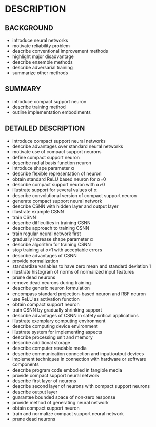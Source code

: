 # DESCRIPTION

## BACKGROUND

- introduce neural networks
- motivate reliability problem
- describe conventional improvement methods
- highlight major disadvantage
- describe ensemble methods
- describe adversarial training
- summarize other methods

## SUMMARY

- introduce compact support neuron
- describe training method
- outline implementation embodiments

## DETAILED DESCRIPTION

- introduce compact support neural networks
- describe advantages over standard neural networks
- motivate use of compact support neurons
- define compact support neuron
- describe radial basis function neuron
- introduce shape parameter α
- describe flexible representation of neuron
- obtain standard ReLU based neuron for α=0
- describe compact support neuron with α>0
- illustrate support for several values of α
- describe convolutional version of compact support neuron
- generate compact support neural network
- describe CSNN with hidden layer and output layer
- illustrate example CSNN
- train CSNN
- describe difficulties in training CSNN
- describe approach to training CSNN
- train regular neural network first
- gradually increase shape parameter α
- describe algorithm for training CSNN
- stop training at α<1 with acceptable errors
- describe advantages of CSNN
- provide normalization
- standardize variables to have zero mean and standard deviation 1
- illustrate histogram of norms of normalized input features
- prune dead neurons
- remove dead neurons during training
- describe generic neuron formulation
- encompass standard projection-based neuron and RBF neuron
- use ReLU as activation function
- obtain compact support neuron
- train CSNN by gradually shrinking support
- describe advantages of CSNN in safety critical applications
- illustrate exemplary computing environment
- describe computing device environment
- illustrate system for implementing aspects
- describe processing unit and memory
- describe additional storage
- describe computer readable media
- describe communication connection and input/output devices
- implement techniques in connection with hardware or software components
- describe program code embodied in tangible media
- provide compact support neural network
- describe first layer of neurons
- describe second layer of neurons with compact support neurons
- describe output layer
- guarantee bounded space of non-zero response
- provide method of generating neural network
- obtain compact support neuron
- train and normalize compact support neural network
- prune dead neurons

